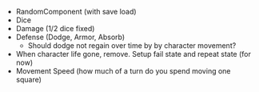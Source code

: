 - RandomComponent (with save load)
- Dice
- Damage (1/2 dice fixed)
- Defense (Dodge, Armor, Absorb)
   - Should dodge not regain over time by by character movement? 
- When character life gone, remove. Setup fail state and repeat state (for now)
- Movement Speed (how much of a turn do you spend moving one square)